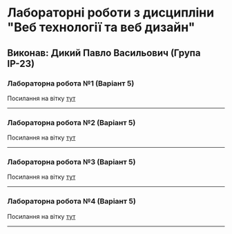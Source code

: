 # Лабораторні роботи з дисципліни "Веб технології та веб дизайн"

## Виконав: Дикий Павло Васильович (Група ІР-23)

### Лабораторна робота №1 (Варіант 5)
Посилання на вітку [тут](https://github.com/pavlo606/web_lab_1/pull/1)

***
### Лабораторна робота №2 (Варіант 5)
Посилання на вітку [тут](https://github.com/pavlo606/web_lab_1/pull/2)

***
### Лабораторна робота №3 (Варіант 5)
Посилання на вітку [тут](https://github.com/pavlo606/web_lab_1/pull/3)

***
### Лабораторна робота №4 (Варіант 5)
Посилання на вітку [тут](https://github.com/pavlo606/web_lab_1/pull/4)

***
